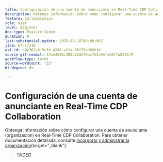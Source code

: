 ```yaml
---
title: Configuración de una cuenta de anunciante en Real-Time CDP Collaboration
description: Obtenga información sobre cómo configurar una cuenta de anunciante (organización) en Real-Time CDP Collaboration.
feature: Collaboration
role: User
level: Beginner
doc-type: Feature Video
duration: 0
last-substantial-update: 2025-03-18T00:00:00Z
jira: KT-17318
exl-id: b9e362a6-5efd-424f-a2fa-80175ad688fd
source-git-commit: 33ae358bc385b22de78ac7d5a0efa60f7a0351f9
workflow-type: tm+mt
source-wordcount: '53'
ht-degree: 0%

---
```


# Configuración de una cuenta de anunciante en Real-Time CDP Collaboration

Obtenga información sobre cómo configurar una cuenta de anunciante (organización) en Real-Time CDP Collaboration. Para obtener documentación detallada, consulte [Incorporar y administrar la organización](https://experienceleague.adobe.com/es/docs/real-time-cdp-collaboration/using/setup/onboard-organization){target="_blank"}.

>[!VIDEO](https://video.tv.adobe.com/v/3452264/?learn=on&enablevpops)
